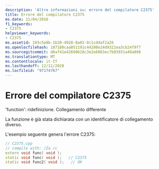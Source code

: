 ```yaml
---
description: 'Altre informazioni su: errore del compilatore C2375'
title: Errore del compilatore C2375
ms.date: 11/04/2016
f1_keywords:
- C2375
helpviewer_keywords:
- C2375
ms.assetid: 193c5e8b-1b20-4928-8a02-8c1cddaf2a26
ms.openlocfilehash: 187188caa851191c44280e24d9321ea3cb24f9f7
ms.sourcegitcommit: d6af41e42699628c3e2e6063ec7b03931a49a098
ms.translationtype: MT
ms.contentlocale: it-IT
ms.lasthandoff: 12/11/2020
ms.locfileid: "97174767"
---
```

# <a name="compiler-error-c2375"></a>Errore del compilatore C2375

'function': ridefinizione. Collegamento differente

La funzione è già stata dichiarata con un identificatore di collegamento diverso.

L'esempio seguente genera l'errore C2375:

```cpp
// C2375.cpp
// compile with: /Za /c
extern void func( void );
static void func( void );   // C2375
static void func2( void );   // OK
```
